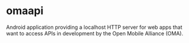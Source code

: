 omaapi
======

Android application providing a localhost HTTP server for web apps that want to access APIs in development by the Open Mobile Alliance (OMA).
